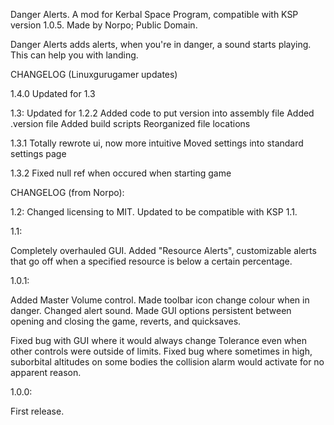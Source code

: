 Danger Alerts. A mod for Kerbal Space Program, compatible with KSP version 1.0.5.
Made by Norpo; Public Domain.

Danger Alerts adds alerts, when you're in danger, a sound starts playing. This can help you
with landing.

CHANGELOG (Linuxgurugamer updates)

1.4.0
	Updated for 1.3

1.3:
	Updated for 1.2.2
	Added code to put version into assembly file
	Added .version file
	Added build scripts
	Reorganized file locations

1.3.1
	Totally rewrote ui, now more intuitive
	Moved settings into standard settings page

1.3.2
	Fixed null ref when occured when starting game


CHANGELOG (from Norpo):

1.2:
Changed licensing to MIT. Updated to be compatible with KSP 1.1.

1.1:

Completely overhauled GUI.
Added "Resource Alerts", customizable alerts that go off when a specified resource is below a certain percentage.

1.0.1:

Added Master Volume control.
Made toolbar icon change colour when in danger.
Changed alert sound.
Made GUI options persistent between opening and closing the game, reverts, and quicksaves.

Fixed bug with GUI where it would always change Tolerance even when other controls were outside of limits.
Fixed bug where sometimes in high, suborbital altitudes on some bodies the collision alarm would activate for no apparent reason.

1.0.0:

First release.